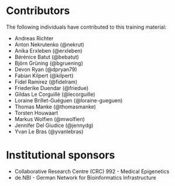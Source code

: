 # Contributors

The following individuals have contributed to this training material:

* Andreas Richter
* Anton Nekrutenko (@nekrut)
* Anika Erxleben (@erxleben)
* Bérénice Batut (@bebatut)
* Björn Grüning (@bgruening)
* Devon Ryan (@dpryan79)
* Fabian Kilpert (@kilpert)
* Fidel Ramirez (@fidelram)
* Friederike Duendar (@friedue)
* Gildas Le Corguillé (@lecorguille)
* Loraine Brillet-Guéguen (@loraine-gueguen)
* Thomas Manke (@thomasmanke)
* Torsten Houwaart
* Markus Wolfien (@mwolfien)
* Jennifer Del Giudice (@jennydg)
* Yvan Le Bras (@yvanlebras)


# Institutional sponsors

* Collaborative Research Centre (CRC) 992 - Medical Epigenetics
* de.NBI - German Network for Bioinformatics Infrastructure

